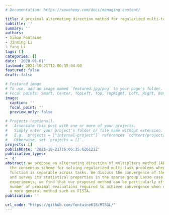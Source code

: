 ```yaml
---
# Documentation: https://wowchemy.com/docs/managing-content/

title: A proximal alternating direction method for regularized multi-task regression
subtitle: ''
summary: ''
authors:
- Simon Fontaine
- Jinming Li
- Yang Li
tags: []
categories: []
date: '2020-01-01'
lastmod: 2021-10-21T12:06:35-04:00
featured: false
draft: false

# Featured image
# To use, add an image named `featured.jpg/png` to your page's folder.
# Focal points: Smart, Center, TopLeft, Top, TopRight, Left, Right, BottomLeft, Bottom, BottomRight.
image:
  caption: ''
  focal_point: ''
  preview_only: false

# Projects (optional).
#   Associate this post with one or more of your projects.
#   Simply enter your project's folder or file name without extension.
#   E.g. `projects = ["internal-project"]` references `content/project/deep-learning/index.md`.
#   Otherwise, set `projects = []`.
projects: []
publishDate: '2021-10-21T16:06:35.626121Z'
publication_types:
- '4'
abstract: We propose an alternating direction of multipliers method (ADMM) based on
  the consensus scheme for solving regularized multi-task problems where the loss
  function is separable across tasks. We discuss the convergence of the algorithm
  and survey its statistical properties in the sparse group Lasso case. Through numerical
  experiments, we find that our proposed method can be particularly efficient in the
  number of proximal evaluations required to achieve convergence when compared to
  a more general method such as FISTA.
publication: ''

url_code: "https://github.com/fontaine618/MTSGL/"
---
```

